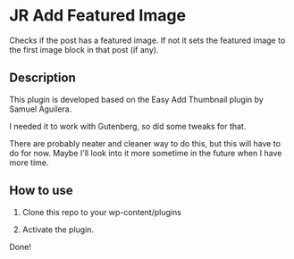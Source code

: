 # JR Add Featured Image

Checks if the post has a featured image. If not it sets the featured image to the first image block in that post (if any).

## Description

This plugin is developed based on the Easy Add Thumbnail plugin by Samuel Aguilera. 

I needed it to work with Gutenberg, so did some tweaks for that. 

There are probably neater and cleaner way to do this, but this will have to do for now. Maybe I'll look into it more sometime in the future when I have more time.

## How to use

1. Clone this repo to your wp-content/plugins

2. Activate the plugin.

Done!

